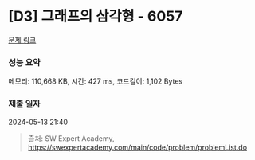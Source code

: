 # [D3] 그래프의 삼각형 - 6057 

[문제 링크](https://swexpertacademy.com/main/code/problem/problemDetail.do?contestProbId=AWbHcWd6AFcDFAV0) 

### 성능 요약

메모리: 110,668 KB, 시간: 427 ms, 코드길이: 1,102 Bytes

### 제출 일자

2024-05-13 21:40



> 출처: SW Expert Academy, https://swexpertacademy.com/main/code/problem/problemList.do